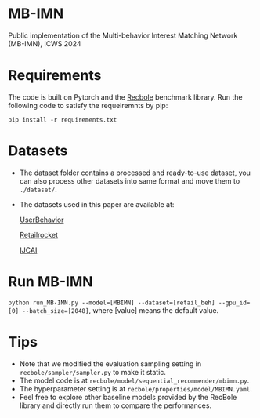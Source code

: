 # MB-IMN
Public implementation of the Multi-behavior Interest Matching Network (MB-IMN), ICWS 2024


# Requirements
The code is built on Pytorch and the [Recbole](https://github.com/RUCAIBox/RecBole) benchmark library. Run the following code to satisfy the requeiremnts by pip:

    pip install -r requirements.txt

# Datasets
- The dataset folder contains a processed and ready-to-use dataset, you can also process other datasets into same format and move them to ```./dataset/```.

- The datasets used in this paper are available at:

  [UserBehavior](https://tianchi.aliyun.com/dataset/649)

  [Retailrocket](https://www.kaggle.com/datasets/retailrocket/ecommerce-dataset)

  [IJCAI](https://tianchi.aliyun.com/dataset/42)

# Run MB-IMN

```python run_MB-IMN.py --model=[MBIMN] --dataset=[retail_beh] --gpu_id=[0] --batch_size=[2048]```, where [value] means the default value.

# Tips
- Note that we modified the evaluation sampling setting in ```recbole/sampler/sampler.py``` to make it static.
- The model code is at ```recbole/model/sequential_recommender/mbimn.py```.
- The hyperparameter setting is at ```recbole/properties/model/MBIMN.yaml```.
- Feel free to explore other baseline models provided by the RecBole library and directly run them to compare the performances.




